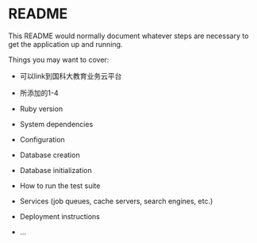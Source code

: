 # README

This README would normally document whatever steps are necessary to get the
application up and running.

Things you may want to cover:

* 可以link到国科大教育业务云平台

* 所添加的1-4

* Ruby version

* System dependencies

* Configuration

* Database creation

* Database initialization

* How to run the test suite

* Services (job queues, cache servers, search engines, etc.)

* Deployment instructions

* ...

